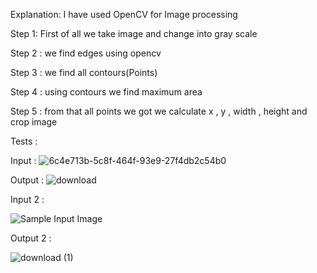 Explanation: 
I have used OpenCV for Image processing

Step 1: First of all we take image and change into gray scale 

Step 2 : we find edges using opencv 

Step 3 : we find all contours(Points) 

Step 4 : using contours we find maximum area

Step 5 : from that all points we got we calculate x , y , width , height and crop image


Tests : 

Input : 
![6c4e713b-5c8f-464f-93e9-27f4db2c54b0](https://user-images.githubusercontent.com/75676675/147563598-c63f9bdf-515e-482a-b3ff-84c43bbc4580.png)

Output : 
![download](https://user-images.githubusercontent.com/75676675/147563635-2d9a78b1-277b-4f8b-879d-4816109cb41b.png)

Input 2 :

![Sample Input Image](https://user-images.githubusercontent.com/75676675/147563652-87860bdc-de66-444f-95a1-2d8318ff8d6a.jpeg)

Output 2 :

![download (1)](https://user-images.githubusercontent.com/75676675/147563832-21ad3a5e-f449-4add-b09c-04e12a4b5925.png)


